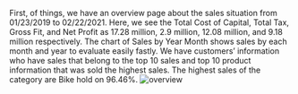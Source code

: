 First, of things, we have an overview page about the sales situation from 01/23/2019 to 02/22/2021. Here, we see the Total Cost of Capital, Total Tax, Gross Fit, and Net Profit as 17.28 million, 2.9 million, 12.08 million, and 9.18 million respectively. The chart of Sales by Year Month shows sales by each month and year to evaluate easily fastly. We have customers’ information who have sales that belong to the top 10 sales and top 10 product information that was sold the highest sales. The highest sales of the category are Bike hold on 96.46%.
![overview](https://user-images.githubusercontent.com/74665899/223362912-6a39136f-198a-4f05-bb1b-a3897d98dd3e.PNG)

